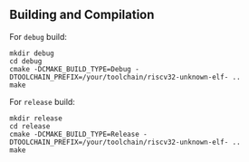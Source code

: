 ## Building and Compilation

For `debug` build:

```console
mkdir debug
cd debug
cmake -DCMAKE_BUILD_TYPE=Debug -DTOOLCHAIN_PREFIX=/your/toolchain/riscv32-unknown-elf- ..
make
```

For `release` build:

```console
mkdir release
cd release
cmake -DCMAKE_BUILD_TYPE=Release -DTOOLCHAIN_PREFIX=/your/toolchain/riscv32-unknown-elf- ..
make
```
